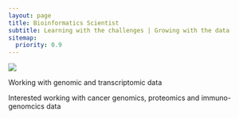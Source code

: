 ```yaml
---
layout: page
title: Bioinformatics Scientist
subtitle: Learning with the challenges | Growing with the data
sitemap:
  priority: 0.9
---
```

<img src="{{ '/assets/img/DNA.jpg' | prepend: site.baseurl }}" id="about-img">

<div id="describe-text">
	<p>Working with genomic and transcriptomic data</p>
	<p>Interested working with cancer genomics, proteomics and immuno-genomcics data</p>
</div>
